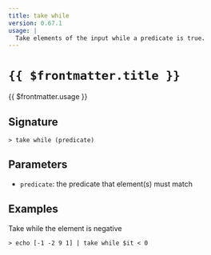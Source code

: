 ```yaml
---
title: take while
version: 0.67.1
usage: |
  Take elements of the input while a predicate is true.
---
```


# <code>{{ $frontmatter.title }}</code>

<div style='white-space: pre-wrap;'>{{ $frontmatter.usage }}</div>

## Signature

```> take while (predicate)```

## Parameters

 -  `predicate`: the predicate that element(s) must match

## Examples

Take while the element is negative
```shell
> echo [-1 -2 9 1] | take while $it < 0
```
